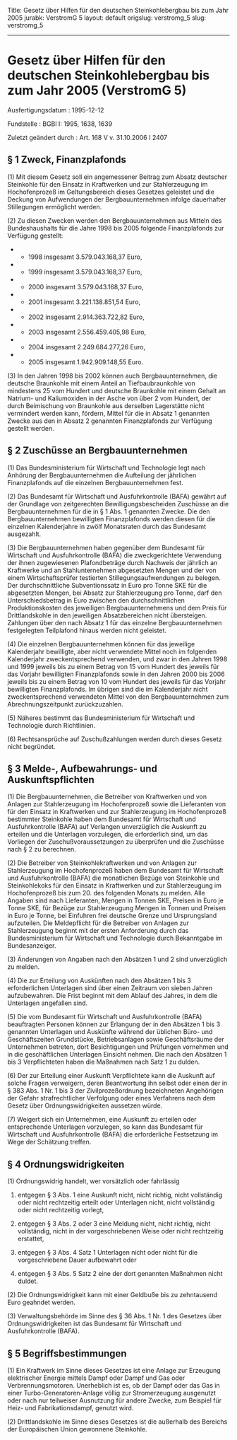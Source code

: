 Title: Gesetz über Hilfen für den deutschen Steinkohlebergbau bis zum Jahr 2005
jurabk: VerstromG 5
layout: default
origslug: verstromg_5
slug: verstromg_5

---

# Gesetz über Hilfen für den deutschen Steinkohlebergbau bis zum Jahr 2005 (VerstromG 5)

Ausfertigungsdatum
:   1995-12-12

Fundstelle
:   BGBl I: 1995, 1638, 1639

Zuletzt geändert durch
:   Art. 168 V v. 31.10.2006 I 2407


## § 1 Zweck, Finanzplafonds

(1) Mit diesem Gesetz soll ein angemessener Beitrag zum Absatz
deutscher Steinkohle für den Einsatz in Kraftwerken und zur
Stahlerzeugung im Hochofenprozeß im Geltungsbereich dieses Gesetzes
geleistet und die Deckung von Aufwendungen der Bergbauunternehmen
infolge dauerhafter Stillegungen ermöglicht werden.

(2) Zu diesen Zwecken werden den Bergbauunternehmen aus Mitteln des
Bundeshaushalts für die Jahre 1998 bis 2005 folgende Finanzplafonds
zur Verfügung gestellt:

*    *   1998 insgesamt 3.579.043.168,37 Euro,


*    *   1999 insgesamt 3.579.043.168,37 Euro,


*    *   2000 insgesamt 3.579.043.168,37 Euro,


*    *   2001 insgesamt 3.221.138.851,54 Euro,


*    *   2002 insgesamt 2.914.363.722,82 Euro,


*    *   2003 insgesamt 2.556.459.405,98 Euro,


*    *   2004 insgesamt 2.249.684.277,26 Euro,


*    *   2005 insgesamt 1.942.909.148,55 Euro.




(3) In den Jahren 1998 bis 2002 können auch Bergbauunternehmen, die
deutsche Braunkohle mit einem Anteil an Tiefbaubraunkohle von
mindestens 25 vom Hundert und deutsche Braunkohle mit einem Gehalt an
Natrium- und Kaliumoxiden in der Asche von über 2 vom Hundert, der
durch Beimischung von Braunkohle aus derselben Lagerstätte nicht
vermindert werden kann, fördern, Mittel für die in Absatz 1 genannten
Zwecke aus den in Absatz 2 genannten Finanzplafonds zur Verfügung
gestellt werden.


## § 2 Zuschüsse an Bergbauunternehmen

(1) Das Bundesministerium für Wirtschaft und Technologie legt nach
Anhörung der Bergbauunternehmen die Aufteilung der jährlichen
Finanzplafonds auf die einzelnen Bergbauunternehmen fest.

(2) Das Bundesamt für Wirtschaft und Ausfuhrkontrolle (BAFA) gewährt
auf der Grundlage von zeitgerechten Bewilligungsbescheiden Zuschüsse
an die Bergbauunternehmen für die in § 1 Abs. 1 genannten Zwecke. Die
den Bergbauunternehmen bewilligten Finanzplafonds werden diesen für
die einzelnen Kalenderjahre in zwölf Monatsraten durch das Bundesamt
ausgezahlt.

(3) Die Bergbauunternehmen haben gegenüber dem Bundesamt für
Wirtschaft und Ausfuhrkontrolle (BAFA) die zweckgerichtete Verwendung
der ihnen zugewiesenen Plafondbeträge durch Nachweis der jährlich an
Kraftwerke und an Stahlunternehmen abgesetzten Mengen und der von
einem Wirtschaftsprüfer testierten Stillegungsaufwendungen zu belegen.
Der durchschnittliche Subventionssatz in Euro pro Tonne SKE für die
abgesetzten Mengen, bei Absatz zur Stahlerzeugung pro Tonne, darf den
Unterschiedsbetrag in Euro zwischen den durchschnittlichen
Produktionskosten des jeweiligen Bergbauunternehmens und dem Preis für
Drittlandskohle in den jeweiligen Absatzbereichen nicht übersteigen.
Zahlungen über den nach Absatz 1 für das einzelne Bergbauunternehmen
festgelegten Teilplafond hinaus werden nicht geleistet.

(4) Die einzelnen Bergbauunternehmen können für das jeweilige
Kalenderjahr bewilligte, aber nicht verwendete Mittel noch im
folgenden Kalenderjahr zweckentsprechend verwenden, und zwar in den
Jahren 1998 und 1999 jeweils bis zu einem Betrag von 15 vom Hundert
des jeweils für das Vorjahr bewilligten Finanzplafonds sowie in den
Jahren 2000 bis 2006 jeweils bis zu einem Betrag von 10 vom Hundert
des jeweils für das Vorjahr bewilligten Finanzplafonds. Im übrigen
sind die im Kalenderjahr nicht zweckentsprechend verwendeten Mittel
von den Bergbauunternehmen zum Abrechnungszeitpunkt zurückzuzahlen.

(5) Näheres bestimmt das Bundesministerium für Wirtschaft und
Technologie durch Richtlinien.

(6) Rechtsansprüche auf Zuschußzahlungen werden durch dieses Gesetz
nicht begründet.


## § 3 Melde-, Aufbewahrungs- und Auskunftspflichten

(1) Die Bergbauunternehmen, die Betreiber von Kraftwerken und von
Anlagen zur Stahlerzeugung im Hochofenprozeß sowie die Lieferanten von
für den Einsatz in Kraftwerken und zur Stahlerzeugung im
Hochofenprozeß bestimmter Steinkohle haben dem Bundesamt für
Wirtschaft und Ausfuhrkontrolle (BAFA) auf Verlangen unverzüglich die
Auskunft zu erteilen und die Unterlagen vorzulegen, die erforderlich
sind, um das Vorliegen der Zuschußvoraussetzungen zu überprüfen und
die Zuschüsse nach § 2 zu berechnen.

(2) Die Betreiber von Steinkohlekraftwerken und von Anlagen zur
Stahlerzeugung im Hochofenprozeß haben dem Bundesamt für Wirtschaft
und Ausfuhrkontrolle (BAFA) die monatlichen Bezüge von Steinkohle und
Steinkohlekoks für den Einsatz in Kraftwerken und zur Stahlerzeugung
im Hochofenprozeß bis zum 20. des folgenden Monats zu melden. Alle
Angaben sind nach Lieferanten, Mengen in Tonnen SKE, Preisen in Euro
je Tonne SKE, für Bezüge zur Stahlerzeugung Mengen in Tonnen und
Preisen in Euro je Tonne, bei Einfuhren frei deutsche Grenze und
Ursprungsland aufzuteilen. Die Meldepflicht für die Betreiber von
Anlagen zur Stahlerzeugung beginnt mit der ersten Anforderung durch
das Bundesministerium für Wirtschaft und Technologie durch Bekanntgabe
im Bundesanzeiger.

(3) Änderungen von Angaben nach den Absätzen 1 und 2 sind unverzüglich
zu melden.

(4) Die zur Erteilung von Auskünften nach den Absätzen 1 bis 3
erforderlichen Unterlagen sind über einen Zeitraum von sieben Jahren
aufzubewahren. Die Frist beginnt mit dem Ablauf des Jahres, in dem die
Unterlagen angefallen sind.

(5) Die vom Bundesamt für Wirtschaft und Ausfuhrkontrolle (BAFA)
beauftragten Personen können zur Erlangung der in den Absätzen 1 bis 3
genannten Unterlagen und Auskünfte während der üblichen Büro- und
Geschäftszeiten Grundstücke, Betriebsanlagen sowie Geschäftsräume der
Unternehmen betreten, dort Besichtigungen und Prüfungen vornehmen und
in die geschäftlichen Unterlagen Einsicht nehmen. Die nach den
Absätzen 1 bis 3 Verpflichteten haben die Maßnahmen nach Satz 1 zu
dulden.

(6) Der zur Erteilung einer Auskunft Verpflichtete kann die Auskunft
auf solche Fragen verweigern, deren Beantwortung ihn selbst oder einen
der in § 383 Abs. 1 Nr. 1 bis 3 der Zivilprozeßordnung bezeichneten
Angehörigen der Gefahr strafrechtlicher Verfolgung oder eines
Verfahrens nach dem Gesetz über Ordnungswidrigkeiten aussetzen würde.

(7) Weigert sich ein Unternehmen, eine Auskunft zu erteilen oder
entsprechende Unterlagen vorzulegen, so kann das Bundesamt für
Wirtschaft und Ausfuhrkontrolle (BAFA) die erforderliche Festsetzung
im Wege der Schätzung treffen.


## § 4 Ordnungswidrigkeiten

(1) Ordnungswidrig handelt, wer vorsätzlich oder fahrlässig

1.  entgegen § 3 Abs. 1 eine Auskunft nicht, nicht richtig, nicht
    vollständig oder nicht rechtzeitig erteilt oder Unterlagen nicht,
    nicht vollständig oder nicht rechtzeitig vorlegt,


2.  entgegen § 3 Abs. 2 oder 3 eine Meldung nicht, nicht richtig, nicht
    vollständig, nicht in der vorgeschriebenen Weise oder nicht
    rechtzeitig erstattet,


3.  entgegen § 3 Abs. 4 Satz 1 Unterlagen nicht oder nicht für die
    vorgeschriebene Dauer aufbewahrt oder


4.  entgegen § 3 Abs. 5 Satz 2 eine der dort genannten Maßnahmen nicht
    duldet.




(2) Die Ordnungswidrigkeit kann mit einer Geldbuße bis zu zehntausend
Euro geahndet werden.

(3) Verwaltungsbehörde im Sinne des § 36 Abs. 1 Nr. 1 des Gesetzes
über Ordnungswidrigkeiten ist das Bundesamt für Wirtschaft und
Ausfuhrkontrolle (BAFA).


## § 5 Begriffsbestimmungen

(1) Ein Kraftwerk im Sinne dieses Gesetzes ist eine Anlage zur
Erzeugung elektrischer Energie mittels Dampf oder Dampf und Gas oder
Verbrennungsmotoren. Unerheblich ist es, ob der Dampf oder das Gas in
einer Turbo-Generatoren-Anlage völlig zur Stromerzeugung ausgenutzt
oder nach nur teilweiser Ausnutzung für andere Zwecke, zum Beispiel
für Heiz- und Fabrikationsdampf, genutzt wird.

(2) Drittlandskohle im Sinne dieses Gesetzes ist die außerhalb des
Bereichs der Europäischen Union gewonnene Steinkohle.

